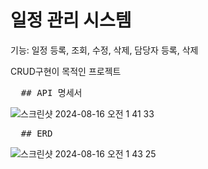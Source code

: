 # 일정 관리 시스템

기능: 일정 등록, 조회, 수정, 삭제, 담당자 등록, 삭제

CRUD구현이 목적인 프로젝트

<pre>
  ## API 명세서
</pre>
![스크린샷 2024-08-16 오전 1 41 33](https://github.com/user-attachments/assets/13a67490-b010-490f-a363-21ed81dea19d)

<pre>
  ## ERD
</pre>

![스크린샷 2024-08-16 오전 1 43 25](https://github.com/user-attachments/assets/58e3c7bd-991c-4653-9883-48284e7a07aa)
